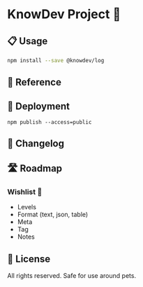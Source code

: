 # KnowDev Project 🧧

## 📋 Usage

``` bash
npm install --save @knowdev/log
```

## 📖 Reference

## 🚀 Deployment

`npm publish --access=public`

## 📝 Changelog

## 🛣 Roadmap

### Wishlist 🌠

* Levels
* Format (text, json, table)
* Meta
* Tag
* Notes

## 📜 License

All rights reserved. Safe for use around pets.
